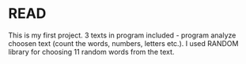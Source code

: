 # READ 
 This is my first project. 3 texts in program included - program analyze choosen text (count the words, numbers, letters etc.). 
 I used RANDOM library for choosing 11 random words from the text.

